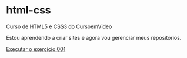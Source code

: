 # html-css
 Curso de HTML5 e CSS3 do CursoemVideo

Estou aprendendo a criar sites e agora vou gerenciar meus repositórios.

<a href="https://almeidadan.github.io/html-css/exercicios/ex001/index.html">Executar o exercício 001</a>